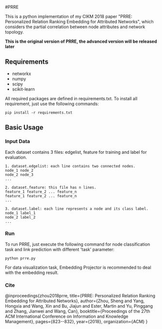 #PRRE

This is a python implementation of my CIKM 2018 paper "PRRE: Personalized Relation Ranking Embedding for Attributed Networks", which considers the partial correlation between node attributes and network topology.

**This is the original version of PRRE, the advanced version will be released later**

## Requirements
* networkx
* numpy
* scipy
* scikit-learn

All required packages are defined in requirements.txt. To install all requirement, just use the following commands:
```
pip install -r requirements.txt
```

## Basic Usage

### Input Data 
Each dataset contains 3 files: edgelist, feature for training and label for evaluation.
```
1. dataset.edgelist: each line contains two connected nodes.
node_1 node_2
node_2 node_3
...

2. dataset.feature: this file has n lines.
feature_1 feature_2 ... feature_n
feature_1 feature_2 ... feature_n
...

3. dataset.label: each line represents a node and its class label.
node_1 label_1
node_2 label_2
...
```

### Run
To run PRRE, just execute the following command for node classification task and link prediction with different 'task' parameter:
```
python prre.py
```
For data visualization task, Embedding Projector is recommended to deal with the embedding result. 

### Cite
@inproceedings{zhou2018prre,
  title={PRRE: Personalized Relation Ranking Embedding for Attributed Networks},
  author={Zhou, Sheng and Yang, Hongxia and Wang, Xin and Bu, Jiajun and Ester, Martin and Yu, Pinggang and Zhang, Jianwei and Wang, Can},
  booktitle={Proceedings of the 27th ACM International Conference on Information and Knowledge Management},
  pages={823--832},
  year={2018},
  organization={ACM}
}
